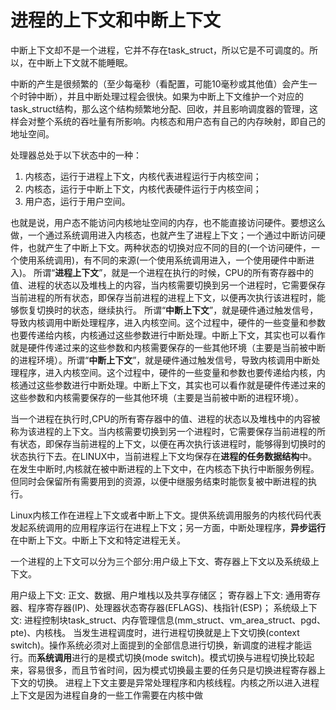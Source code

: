 # 进程的上下文和中断上下文

中断上下文却不是一个进程，它并不存在task_struct，所以它是不可调度的。所以，在中断上下文就不能睡眠。

中断的产生是很频繁的（至少每毫秒（看配置，可能10毫秒或其他值）会产生一个时钟中断），并且中断处理过程会很快。如果为中断上下文维护一个对应的task_struct结构，那么这个结构频繁地分配、回收，并且影响调度器的管理，这样会对整个系统的吞吐量有所影响。内核态和用户态有自己的内存映射，即自己的地址空间。

处理器总处于以下状态中的一种：

1. 内核态，运行于进程上下文，内核代表进程运行于内核空间；
2. 内核态，运行于中断上下文，内核代表硬件运行于内核空间；
3. 用户态，运行于用户空间。

也就是说，用户态不能访问内核地址空间的内存，也不能直接访问硬件。要想这么做，一个通过系统调用进入内核态，也就产生了进程上下文；一个通过中断访问硬件，也就产生了中断上下文。两种状态的切换对应不同的目的(一个访问硬件，一个使用系统调用)，有不同的来源(一个使用系统调用进入，一个使用硬件中断进入)。
所谓“**进程上下文**”，就是一个进程在执行的时候，CPU的所有寄存器中的值、进程的状态以及堆栈上的内容，当内核需要切换到另一个进程时，它需要保存当前进程的所有状态，即保存当前进程的进程上下文，以便再次执行该进程时，能够恢复切换时的状态，继续执行。
所谓“**中断上下文**”，就是硬件通过触发信号，导致内核调用中断处理程序，进入内核空间。这个过程中，硬件的一些变量和参数也要传递给内核，内核通过这些参数进行中断处理。中断上下文，其实也可以看作就是硬件传递过来的这些参数和内核需要保存的一些其他环境（主要是当前被中断的进程环境）。所谓“**中断上下文**”，就是硬件通过触发信号，导致内核调用中断处理程序，进入内核空间。这个过程中，硬件的一些变量和参数也要传递给内核，内核通过这些参数进行中断处理。中断上下文，其实也可以看作就是硬件传递过来的这些参数和内核需要保存的一些其他环境（主要是当前被中断的进程环境）。

当一个进程在执行时,CPU的所有寄存器中的值、进程的状态以及堆栈中的内容被称为该进程的上下文。当内核需要切换到另一个进程时，它需要保存当前进程的所有状态，即保存当前进程的上下文，以便在再次执行该进程时，能够得到切换时的状态执行下去。在LINUX中，当前进程上下文均保存在**进程的任务数据结构**中。在发生中断时,内核就在被中断进程的上下文中，在内核态下执行中断服务例程。但同时会保留所有需要用到的资源，以便中继服务结束时能恢复被中断进程的执行。

Linux内核工作在进程上下文或者中断上下文。提供系统调用服务的内核代码代表发起系统调用的应用程序运行在进程上下文；另一方面，中断处理程序，**异步运行**在中断上下文。中断上下文和特定进程无关。

一个进程的上下文可以分为三个部分:用户级上下文、寄存器上下文以及系统级上下文。

用户级上下文: 正文、数据、用户堆栈以及共享存储区；
寄存器上下文: 通用寄存器、程序寄存器(IP)、处理器状态寄存器(EFLAGS)、栈指针(ESP)；
系统级上下文: 进程控制块task_struct、内存管理信息(mm_struct、vm_area_struct、pgd、pte)、内核栈。
当发生进程调度时，进行进程切换就是上下文切换(context switch)。操作系统必须对上面提到的全部信息进行切换，新调度的进程才能运行。而**系统调用**进行的是模式切换(mode switch)。模式切换与进程切换比较起来，容易很多，而且节省时间，因为模式切换最主要的任务只是切换进程寄存器上下文的切换。
进程上下文主要是异常处理程序和内核线程。内核之所以进入进程上下文是因为进程自身的一些工作需要在内核中做